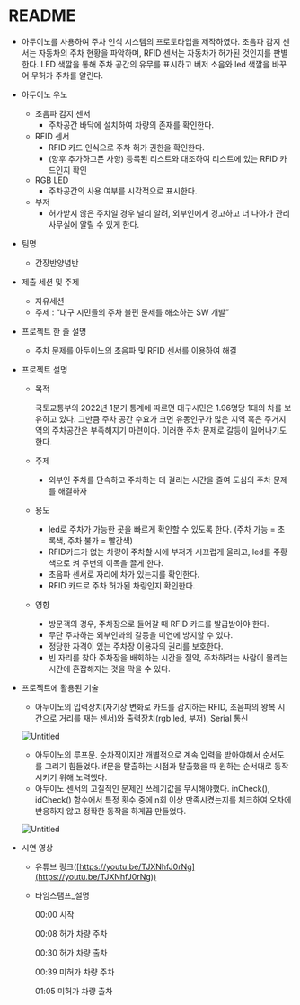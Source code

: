# README

- 아두이노를 사용하여 주차 인식 시스템의 프로토타입을 제작하였다. 초음파 감지 센서는 자동차의 주차 현황을 파악하며, RFID 센서는 자동차가 허가된 것인지를 판별한다. LED 색깔을 통해 주차 공간의 유무를 표시하고 버저 소음와 led 색깔을 바꾸어 무허가 주차를 알린다.
- 아두이노 우노
    - 초음파 감지 센서
        - 주차공간 바닥에 설치하여 차량의 존재를 확인한다.
    - RFID 센서
        - RFID 카드 인식으로 주차 허가 권한을 확인한다.
        - (향후 추가하고픈 사항) 등록된 리스트와 대조하여 리스트에 있는 RFID 카드인지 확인
    - RGB LED
        - 주차공간의 사용 여부를 시각적으로 표시한다.
    - 부저
        - 허가받지 않은 주차일 경우 널리 알려, 외부인에게 경고하고 더 나아가 관리사무실에 알릴 수 있게 한다.

- 팀명
    - 간장반양념반
- 제출 세션 및 주제
    - 자유세션
    - 주제 : “대구 시민들의 주차 불편 문제를 해소하는 SW 개발”
- 프로젝트 한 줄 설명
    - 주차 문제를 아두이노의 초음파 및 RFID 센서를 이용하여 해결
- 프로젝트 설명
    - 목적
        
        국토교통부의 2022년 1분기 통계에 따르면 대구시민은 1.96명당 1대의 차를 보유하고 있다. 그만큼 주차 공간 수요가 크면 유동인구가 많은 지역 혹은 주거지역의 주차공간은 부족해지기 마련이다. 이러한 주차 문제로 갈등이 일어나기도 한다.
        
    - 주제
        - 외부인 주차를 단속하고 주차하는 데 걸리는 시간을 줄여 도심의 주차 문제를 해결하자
    - 용도
        - led로 주차가 가능한 곳을 빠르게 확인할 수 있도록 한다. (주차 가능 = 초록색, 주차 불가 = 빨간색)
        - RFID카드가 없는 차량이 주차할 시에 부저가 시끄럽게 울리고, led를 주황색으로 켜 주변의 이목을 끌게 한다.
        - 초음파 센서로 자리에 차가 있는지를 확인한다.
        - RFID 카드로 주차 허가된 차량인지 확인한다.
    - 영향
        - 방문객의 경우, 주차장으로 들어갈 때 RFID 카드를 발급받아야 한다.
        - 무단 주차하는 외부인과의 갈등을 미연에 방지할 수 있다.
        - 정당한 자격이 있는 주차장 이용자의 권리를 보호한다.
        - 빈 자리를 찾아 주차장을 배회하는 시간을 절약, 주차하려는 사람이 몰리는 시간에 혼잡해지는 것을 막을 수 있다.
- 프로젝트에 활용된 기술
    - 아두이노의 입력장치(자기장 변화로 카드를 감지하는 RFID, 초음파의 왕복 시간으로 거리를 재는 센서)와 출력장치(rgb led, 부저), Serial 통신
    
    ![Untitled](README%20b9c8934111b042eb84bcd23c9d98bb8b/Untitled.png)
    
    - 아두이노의 루프문. 순차적이지만 개별적으로 계속 입력을 받아야해서 순서도를 그리기 힘들었다. if문을 탈출하는 시점과 탈출했을 때 원하는 순서대로 동작시키기 위해 노력했다.
    - 아두이노 센서의 고질적인 문제인 쓰레기값을 무시해야했다. inCheck(), idCheck() 함수에서 특정 횟수 중에 n회 이상 만족시켰는지를 체크하여 오차에 반응하지 않고 정확한 동작을 하게끔 만들었다.
    
    ![Untitled](README%20b9c8934111b042eb84bcd23c9d98bb8b/Untitled%201.png)
    

- 시연 영상
    - 유튜브 링크([https://youtu.be/TJXNhfJ0rNg](https://youtu.be/TJXNhfJ0rNg))
    - 타임스탬프_설명
        
        00:00 시작
        
        00:08 허가 차량 주차
        
        00:30 허가 차량 출차
        
        00:39 미허가 차량 주차
        
        01:05 미허가 차량 출차